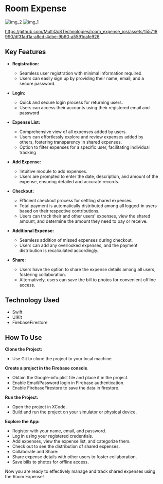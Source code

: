 # Room Expense
 
 ![img_2](https://github.com/MultiQoSTechnologies/room_expense_ios/assets/155718990/b221d8bb-4c17-4955-9ab9-83c8ff4a5924)
![img_1](https://github.com/MultiQoSTechnologies/room_expense_ios/assets/155718990/3cf35710-bcc6-40e2-aec5-ba944debfcbe)


https://github.com/MultiQoSTechnologies/room_expense_ios/assets/155718990/df31ad1a-a8cd-4cbe-9b60-a5591cafe926

 
## Key Features

* **Registration:**
  - Seamless user registration with minimal information required.
  - Users can easily sign up by providing their name, email, and a secure password.

* **Login:**
  - Quick and secure login process for returning users.
  - Users can access their accounts using their registered email and password

* **Expense List:**
  - Comprehensive view of all expenses added by users.
  - Users can effortlessly explore and review expenses added by others, fostering transparency in shared expenses.
  - Option to filter expenses for a specific user, facilitating individual tracking

* **Add Expense:**
  - Intuitive module to add expenses.
  - Users are prompted to enter the date, description, and amount of the expense, ensuring detailed and accurate records.

* **Checkout:**
  - Efficient checkout process for settling shared expenses.
  - Total payment is automatically distributed among all logged-in users based on their respective contributions.
  - Users can track their and other users' expenses, view the shared amount, and determine the amount they need to pay or receive.

* **Additional Expense:**
  - Seamless addition of missed expenses during checkout.
  - Users can add any overlooked expenses, and the payment distribution is recalculated accordingly.

* **Share:**
  - Users have the option to share the expense details among all users, fostering collaboration.
  - Alternatively, users can save the bill to photos for convenient offline access.
    
## Technology Used

* Swift
* UIKit
* FirebaseFirestore

## How To Use

**Clone the Project:**
 - Use Git to clone the project to your local machine.

**Create a project in the Firebase console.**
 - Obtain the Google-info.plist file and place it in the project.
 - Enable Email/Password login in Firebase authentication.
 - Enable FirebaseFirestore to save the data in firestore.
   
**Run the Project:**
 - Open the project in XCode.
 - Build and run the project on your simulator or physical device.
   
**Explore the App:**
 - Register with your name, email, and password.
 - Log in using your registered credentials.
 - Add expenses, view the expense list, and categorize them.
 - Check out to see the distribution of shared expenses.
 - Collaborate and Share:
 - Share expense details with other users to foster collaboration.
 - Save bills to photos for offline access.

Now you are ready to effectively manage and track shared expenses using the Room Expense!
